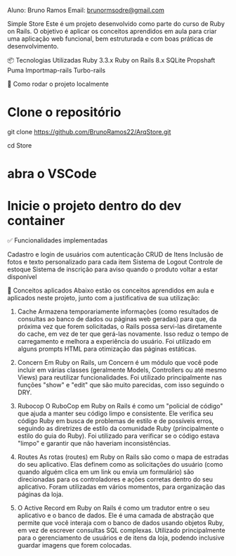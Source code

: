 Aluno: Bruno Ramos Email: brunormsodre@gmail.com

Simple Store
Este é um projeto desenvolvido como parte do curso de Ruby on Rails. O objetivo é aplicar os conceitos aprendidos em aula para criar uma aplicação web funcional, bem estruturada e com boas práticas de desenvolvimento.

📦 Tecnologias Utilizadas
Ruby 3.3.x
Ruby on Rails 8.x
SQLite
Propshaft
Puma
Importmap-rails
Turbo-rails

🚀 Como rodar o projeto localmente
# Clone o repositório
git clone https://github.com/BrunoRamos22/ArqStore.git

cd Store

# abra o VSCode
# Inicie o projeto dentro do dev container
✅ Funcionalidades implementadas

Cadastro e login de usuários com autenticação
CRUD de Itens
Inclusão de fotos e texto personalizado para cada item
Sistema de Logout
Controle de estoque
Sistema de inscrição para aviso quando o produto voltar a estar disponível

🧠 Conceitos aplicados
Abaixo estão os conceitos aprendidos em aula e aplicados neste projeto, junto com a justificativa de sua utilização:

1. Cache
   Armazena temporariamente informações (como resultados de consultas ao banco de dados ou páginas web geradas) para que, da próxima vez que forem solicitadas, o Rails possa servi-las diretamente do cache, em vez de ter que gerá-las novamente. Isso reduz o tempo de carregamento e melhora a experiência do usuário. Foi utilizado em alguns prompts HTML para otimização das páginas estáticas.

2. Concern
  Em Ruby on Rails, um Concern é um módulo que você pode incluir em várias classes (geralmente Models, Controllers ou até mesmo Views) para reutilizar funcionalidades. Foi utilizado principalmente nas funções "show" e "edit" que são muito parecidas, com isso seguindo o DRY.

3.  Rubocop
  O RuboCop em Ruby on Rails é como um "policial de código" que ajuda a manter seu código limpo e consistente. Ele verifica seu código Ruby em busca de problemas de estilo e de possíveis erros, seguindo as diretrizes de estilo da comunidade Ruby (principalmente o estilo do guia do Ruby). Foi utilizado para verificar se o código estava "limpo" e garantir que não haveriam inconsistências.

4. Routes
   As rotas (routes) em Ruby on Rails são como o mapa de estradas do seu aplicativo. Elas definem como as solicitações do usuário (como quando alguém clica em um link ou envia um formulário) são direcionadas para os controladores e ações corretas dentro do seu aplicativo. Foram utilizadas em vários momentos, para organização das páginas da loja.

5. O Active Record em Ruby on Rails é como um tradutor entre o seu aplicativo e o banco de dados. Ele é uma camada de abstração que permite que você interaja com o banco de dados usando objetos Ruby, em vez de escrever consultas SQL complexas. Utilizado principalmente para o gerenciamento de usuários e de itens da loja, podendo inclusive guardar imagens que forem colocadas.
  
   
